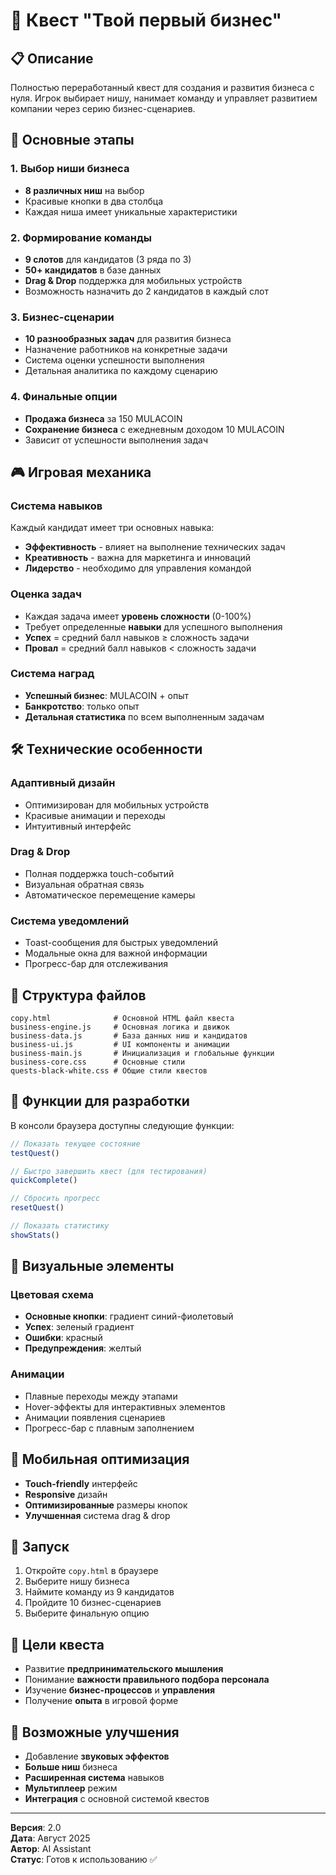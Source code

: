 # 🏢 Квест "Твой первый бизнес"

## 📋 Описание

Полностью переработанный квест для создания и развития бизнеса с нуля. Игрок выбирает нишу, нанимает команду и управляет развитием компании через серию бизнес-сценариев.

## 🎯 Основные этапы

### 1. Выбор ниши бизнеса
- **8 различных ниш** на выбор
- Красивые кнопки в два столбца
- Каждая ниша имеет уникальные характеристики

### 2. Формирование команды
- **9 слотов** для кандидатов (3 ряда по 3)
- **50+ кандидатов** в базе данных
- **Drag & Drop** поддержка для мобильных устройств
- Возможность назначить до 2 кандидатов в каждый слот

### 3. Бизнес-сценарии
- **10 разнообразных задач** для развития бизнеса
- Назначение работников на конкретные задачи
- Система оценки успешности выполнения
- Детальная аналитика по каждому сценарию

### 4. Финальные опции
- **Продажа бизнеса** за 150 MULACOIN
- **Сохранение бизнеса** с ежедневным доходом 10 MULACOIN
- Зависит от успешности выполнения задач

## 🎮 Игровая механика

### Система навыков
Каждый кандидат имеет три основных навыка:
- **Эффективность** - влияет на выполнение технических задач
- **Креативность** - важна для маркетинга и инноваций
- **Лидерство** - необходимо для управления командой

### Оценка задач
- Каждая задача имеет **уровень сложности** (0-100%)
- Требует определенные **навыки** для успешного выполнения
- **Успех** = средний балл навыков ≥ сложность задачи
- **Провал** = средний балл навыков < сложность задачи

### Система наград
- **Успешный бизнес**: MULACOIN + опыт
- **Банкротство**: только опыт
- **Детальная статистика** по всем выполненным задачам

## 🛠️ Технические особенности

### Адаптивный дизайн
- Оптимизирован для мобильных устройств
- Красивые анимации и переходы
- Интуитивный интерфейс

### Drag & Drop
- Полная поддержка touch-событий
- Визуальная обратная связь
- Автоматическое перемещение камеры

### Система уведомлений
- Toast-сообщения для быстрых уведомлений
- Модальные окна для важной информации
- Прогресс-бар для отслеживания

## 📁 Структура файлов

```
copy.html              # Основной HTML файл квеста
business-engine.js     # Основная логика и движок
business-data.js       # База данных ниш и кандидатов
business-ui.js         # UI компоненты и анимации
business-main.js       # Инициализация и глобальные функции
business-core.css      # Основные стили
quests-black-white.css # Общие стили квестов
```

## 🧪 Функции для разработки

В консоли браузера доступны следующие функции:

```javascript
// Показать текущее состояние
testQuest()

// Быстро завершить квест (для тестирования)
quickComplete()

// Сбросить прогресс
resetQuest()

// Показать статистику
showStats()
```

## 🎨 Визуальные элементы

### Цветовая схема
- **Основные кнопки**: градиент синий-фиолетовый
- **Успех**: зеленый градиент
- **Ошибки**: красный
- **Предупреждения**: желтый

### Анимации
- Плавные переходы между этапами
- Hover-эффекты для интерактивных элементов
- Анимации появления сценариев
- Прогресс-бар с плавным заполнением

## 📱 Мобильная оптимизация

- **Touch-friendly** интерфейс
- **Responsive** дизайн
- **Оптимизированные** размеры кнопок
- **Улучшенная** система drag & drop

## 🚀 Запуск

1. Откройте `copy.html` в браузере
2. Выберите нишу бизнеса
3. Наймите команду из 9 кандидатов
4. Пройдите 10 бизнес-сценариев
5. Выберите финальную опцию

## 🎯 Цели квеста

- Развитие **предпринимательского мышления**
- Понимание **важности правильного подбора персонала**
- Изучение **бизнес-процессов** и **управления**
- Получение **опыта** в игровой форме

## 🔧 Возможные улучшения

- Добавление **звуковых эффектов**
- **Больше ниш** бизнеса
- **Расширенная система** навыков
- **Мультиплеер** режим
- **Интеграция** с основной системой квестов

---

**Версия**: 2.0  
**Дата**: Август 2025  
**Автор**: AI Assistant  
**Статус**: Готов к использованию ✅
